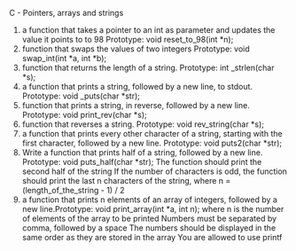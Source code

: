 C - Pointers, arrays and strings
1. a function that takes a pointer to an int as parameter and updates the value it
points to to 98
Prototype: void reset_to_98(int *n);
2. function that swaps the values of two integers
Prototype: void swap_int(int *a, int *b);
3.  function that returns the length of a string.
Prototype: int _strlen(char *s);
4. a function that prints a string, followed by a new line, to stdout.
Prototype: void _puts(char *str);
5. function that prints a string, in reverse, followed by a new line.
Prototype: void print_rev(char *s);
6. function that reverses a string.
Prototype: void rev_string(char *s);
7. a function that prints every other character of a string, starting with the first character, followed by a new line.
Prototype: void puts2(char *str);
8. Write a function that prints half of a string, followed by a new line.
Prototype: void puts_half(char *str);
The function should print the second half of the string
If the number of characters is odd, the function should print the last n characters of the string, where n = (length_of_the_string - 1) / 2
9. a function that prints n elements of an array of integers, followed by a new line.Prototype: void print_array(int *a, int n);
where n is the number of elements of the array to be printed
Numbers must be separated by comma, followed by a space
The numbers should be displayed in the same order as they are stored in the array
You are allowed to use printf

